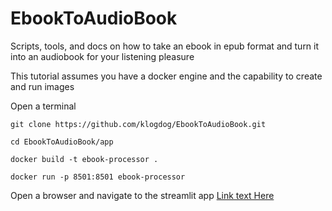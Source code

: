 # EbookToAudioBook
Scripts, tools, and docs on how to take an ebook in epub format and turn it into an audiobook for your listening pleasure

This tutorial assumes you have a docker engine and the capability to create and run images

Open a terminal

```
git clone https://github.com/klogdog/EbookToAudioBook.git
```
```
cd EbookToAudioBook/app
```

```
docker build -t ebook-processor .
```

```
docker run -p 8501:8501 ebook-processor
```

Open a browser and navigate to the streamlit app
[Link text Here](localhost:8501)
